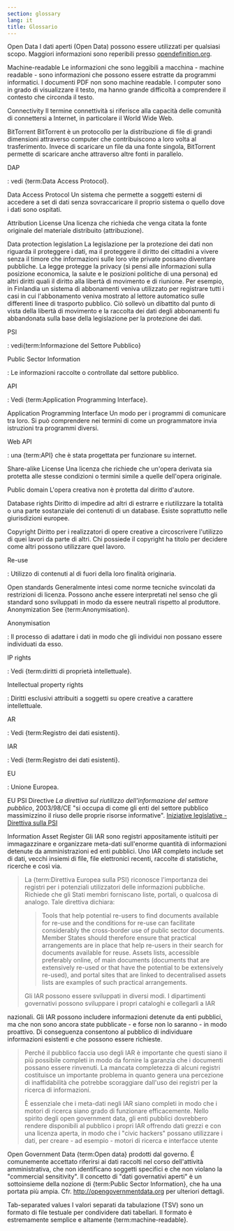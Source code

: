 ```yaml
---
section: glossary
lang: it
title: Glossario
---
```


Open Data I dati aperti (Open Data) possono essere utilizzati per qualsiasi scopo. Maggiori informazioni sono reperibili presso [opendefinition.org](http://www.opendefinition.org/).

Machine-readable Le informazioni che sono leggibili a macchina - machine readable - sono informazioni che possono essere estratte da programmi informatici. I documenti PDF non sono machine readable. I computer sono in grado di visualizzare il testo, ma hanno grande difficoltà a comprendere il contesto che circonda il testo.

Connectivity Il termine connettività si riferisce alla capacità delle comunità di connettersi a Internet, in particolare il World Wide Web.

BitTorrent BitTorrent è un protocollo per la distribuzione di file di grandi dimensioni attraverso computer che contribuiscono a loro volta al trasferimento. Invece di scaricare un file da una fonte singola, BitTorrent permette di scaricare anche attraverso altre fonti in parallelo.

DAP

:   vedi {term:Data Access Protocol}.

Data Access Protocol Un sistema che permette a soggetti esterni di accedere a set di dati senza sovraccaricare il proprio sistema o quello dove i dati sono ospitati.

Attribution License Una licenza che richieda che venga citata la fonte originale del materiale distribuito (attribuzione).

Data protection legislation La legislazione per la protezione dei dati non riguarda il proteggere i dati, ma il proteggere il diritto dei cittadini a vivere senza il timore che informazioni sulle loro vite private possano diventare pubbliche. La legge protegge la privacy (si pensi alle informazioni sulla posizione economica, la salute e le posizioni politiche di una persona) ed altri diritti quali il diritto alla libertà di movimento e di riunione. Per esempio, in Finlandia un sistema di abbonamenti veniva utilizzato per registrare tutti i casi in cui l'abbonamento veniva mostrato al lettore automatico sulle differenti linee di trasporto pubblico. Ciò sollevò un dibattito dal punto di vista della libertà di movimento e la raccolta dei dati degli abbonamenti fu abbandonata sulla base della legislazione per la protezione dei dati.

PSI

:   vedi{term:Informazione del Settore Pubblico}

Public Sector Information

:   Le informazioni raccolte o controllate dal settore pubblico.

API

:   Vedi {term:Application Programming Interface}.

Application Programming Interface Un modo per i programmi di comunicare tra loro. Si può comprendere nei termini di come un programmatore invia istruzioni tra programmi diversi.

Web API

:   una {term:API} che è stata progettata per funzionare su internet.

Share-alike License Una licenza che richiede che un'opera derivata sia protetta alle stesse condizioni o termini simile a quelle dell'opera originale.

Public domain L'opera creativa non è protetta dal diritto d'autore.

Database rights Diritto di impedire ad altri di estrarre e riutilizzare la totalità o una parte sostanziale dei contenuti di un database. Esiste soprattutto nelle giurisdizioni europee.

Copyright Diritto per i realizzatori di opere creative a circoscrivere l'utilizzo di quei lavori da parte di altri. Chi possiede il copyright ha titolo per decidere come altri possono utilizzare quel lavoro.

Re-use

:   Utilizzo di contenuti al di fuori della loro finalità originaria.

Open standards Generalmente intesi come norme tecniche svincolati da restrizioni di licenza. Possono anche essere interpretati nel senso che gli standard sono sviluppati in modo da essere neutrali rispetto al produttore. Anonymization See {term:Anonymisation}.

Anonymisation

:   Il processo di adattare i dati in modo che gli individui non possano essere individuati da esso.

IP rights

:   Vedi {term:diritti di proprietà intellettuale}.

Intellectual property rights

:   Diritti esclusivi attribuiti a soggetti su opere creative a carattere intellettuale.

AR

:   Vedi {term:Registro dei dati esistenti}.

IAR

:   Vedi {term:Registro dei dati esistenti}.

EU

:   Unione Europea.

EU PSI Directive *La direttiva sul riutilizzo dell'informazione del settore pubblico*, 2003/98/CE "si occupa di come gli enti del settore pubblico massimizzino il riuso delle proprie risorse informative". [Iniziative legislative - Direttiva sulla PSI](http://ec.europa.eu/information_society/policy/psi/actions_eu/policy_actions/index_en.htm)

Information Asset Register Gli IAR sono registri appositamente istituiti per immagazzinare e organizzare meta-dati sull'enorme quantità di informazioni detenute da amministrazioni ed enti pubblici. Uno IAR completo include set di dati, vecchi insiemi di file, file elettronici recenti, raccolte di statistiche, ricerche e così via.

> La {term:Direttiva Europea sulla PSI} riconosce l'importanza dei registri per i potenziali utilizzatori delle informazioni pubbliche. Richiede che gli Stati membri forniscano liste, portali, o qualcosa di analogo. Tale direttiva dichiara:
>
> > Tools that help potential re-users to find documents available for re-use and the conditions for re-use can facilitate considerably the cross-border use of public sector documents. Member States should therefore ensure that practical arrangements are in place that help re-users in their search for documents available for reuse. Assets lists, accessible preferably online, of main documents (documents that are extensively re-used or that have the potential to be extensively re-used), and portal sites that are linked to decentralised assets lists are examples of such practical arrangements.
>
> Gli IAR possono essere sviluppati in diversi modi. I dipartimenti governativi possono sviluppare i propri cataloghi e collegarli a IAR

nazionali. Gli IAR possono includere informazioni detenute da enti pubblici, ma che non sono ancora state pubblicate - e forse non lo saranno - in modo proattivo. Di conseguenza consentono al pubblico di individuare informazioni esistenti e che possono essere richieste.

> Perché il pubblico faccia uso degli IAR è importante che questi siano il più possibile completi in modo da fornire la garanzia che i documenti possano essere rinvenuti. La mancata completezza di alcuni registri costituisce un importante problema in quanto genera una percezione di inaffidabilità che potrebbe scoraggiare dall'uso dei registri per la ricerca di informazioni.
>
> È essenziale che i meta-dati negli IAR siano completi in modo che i motori di ricerca siano grado di funzionare efficacemente. Nello spirito degli open government data, gli enti pubblici dovrebbero rendere disponibili al pubblico i propri IAR offrendo dati grezzi e con una licenza aperta, in modo che i "civic hackers" possano utilizzare i dati, per creare - ad esempio - motori di ricerca e interfacce utente

Open Government Data {term:Open data} prodotti dal governo. É comunemente accettato riferirsi ai dati raccolti nel corso dell'attività amministrativa, che non identificano soggetti specifici e che non violano la "commercial sensitivity". Il concetto di "dati governativi aperti" è un sottoinsieme della nozione di {term:Public Sector Information}, che ha una portata più ampia. Cfr. <http://opengovernmentdata.org> per ulteriori dettagli.

Tab-separated values I valori separati da tabulazione (TSV) sono un formato di file testuale per condividere dati tabellari. Il formato è estremamente semplice e altamente {term:machine-readable}.
